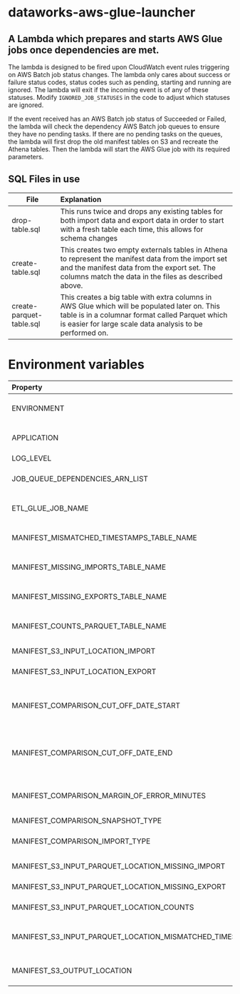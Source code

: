 # dataworks-aws-glue-launcher

## A Lambda which prepares and starts AWS Glue jobs once dependencies are met.

The lambda is designed to be fired upon CloudWatch event rules triggering on AWS Batch job status changes.
The lambda only cares about success or failure status codes, status codes such as pending, starting and running are ignored. The lambda will exit if the incoming event is of any of these statuses.
Modify `IGNORED_JOB_STATUSES` in the code to adjust which statuses are ignored.

If the event received has an AWS Batch job status of Succeeded or Failed, the lambda will check the dependency AWS Batch job queues to ensure they have no pending tasks.
If there are no pending tasks on the queues, the lambda will first drop the old manifest tables on S3 and recreate the Athena tables.
Then the lambda will start the AWS Glue job with its required parameters.

## SQL Files in use
| File | Explanation|
| --- | :--- |
| drop-table.sql | This runs twice and drops any existing tables for both import data and export data in order to start with a fresh table each time, this allows for schema changes
| create-table.sql | This creates two empty externals tables in Athena to represent the manifest data from the import set and the manifest data from the export set. The columns match the data in the files as described above.
| create-parquet-table.sql | This creates a big table with extra columns in AWS Glue which will be populated later on. This table is in a columnar format called Parquet which is easier for large scale data analysis to be performed on.

# Environment variables
|Property | Value|
|:---|---:|
|ENVIRONMENT | The environment the application is running in. 
|APPLICATION | The name of the application ie. glue_launcher_lambda |
|LOG_LEVEL   | INFO or Debug |
|JOB_QUEUE_DEPENDENCIES_ARN_LIST | Batch job queue ARNs to check for running jobs |
|ETL_GLUE_JOB_NAME | Name of the target AWS Glue job to fire ie. etl_glue_job|
|MANIFEST_MISMATCHED_TIMESTAMPS_TABLE_NAME | Table name for manifest mismatches ie. mismatches |
|MANIFEST_MISSING_IMPORTS_TABLE_NAME | Table name for missing imports ie. missing_imports |
|MANIFEST_MISSING_EXPORTS_TABLE_NAME | Table name for missing exports ie. missing_exports |
|MANIFEST_COUNTS_PARQUET_TABLE_NAME | Table name for manifest counts ie. counts |
|MANIFEST_S3_INPUT_LOCATION_IMPORT | S3 prefix for import location |
|MANIFEST_S3_INPUT_LOCATION_EXPORT | S3 prefix for export location |
|MANIFEST_COMPARISON_CUT_OFF_DATE_START | Lambda defaults to using previous day midnight. Override with a 'YYYY-MM-DD HH:MM:SS.MMM' |
|MANIFEST_COMPARISON_CUT_OFF_DATE_END | Lambda defaults to using today midnight. Override with a 'YYYY-MM-DD HH:MM:SS.MMM' |
|MANIFEST_COMPARISON_MARGIN_OF_ERROR_MINUTES | Margin of error for manifest comparison given in minutes. Default is 2 minutes. |
|MANIFEST_COMPARISON_SNAPSHOT_TYPE | "full" or "incremental" |
|MANIFEST_COMPARISON_IMPORT_TYPE | "historic" or "streaming_main" or "streaming_equality" |
|MANIFEST_S3_INPUT_PARQUET_LOCATION_MISSING_IMPORT | Full S3 URI to missing import output location|
|MANIFEST_S3_INPUT_PARQUET_LOCATION_MISSING_EXPORT | Full S3 URI to missing export output location |
|MANIFEST_S3_INPUT_PARQUET_LOCATION_COUNTS | Full S3 URI to counts output location |
|MANIFEST_S3_INPUT_PARQUET_LOCATION_MISMATCHED_TIMESTAMPS | Full S3 URI to mismatched timestamps output location |
|MANIFEST_S3_OUTPUT_LOCATION | Output location on S3 for Athena query outputs |
